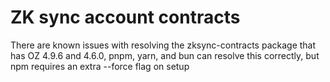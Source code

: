 # ZK sync account contracts

There are known issues with resolving the zksync-contracts package that has OZ 4.9.6 and 4.6.0,
pnpm, yarn, and bun can resolve this correctly, but npm requires an extra --force flag on setup
